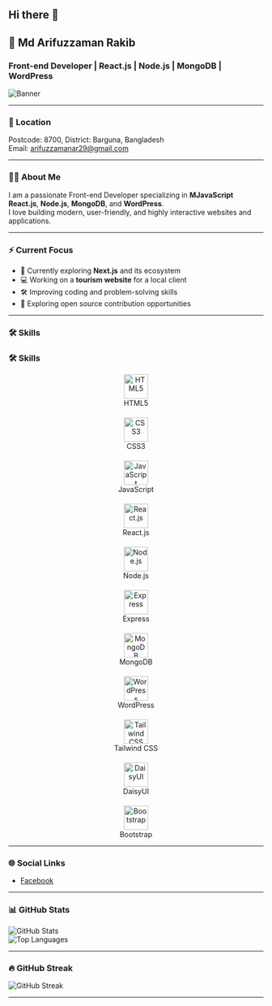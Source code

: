 ## Hi there 👋

## 👋 Md Arifuzzaman Rakib
### Front-end Developer | React.js | Node.js | MongoDB | WordPress

![Banner](https://i.ibb.co/JwZjwfHD/MEIMG20221019102822-01.jpg)

---

### 📍 Location
Postcode: 8700, District: Barguna, Bangladesh  
Email: [arifuzzamanar29@gmail.com](mailto:youremail@example.com)

---

### 👨‍💻 About Me
I am a passionate Front-end Developer specializing in **MJavaScript** **React.js**, **Node.js**, **MongoDB**, and **WordPress**.  
I love building modern, user-friendly, and highly interactive websites and applications.

---

### ⚡️ Current Focus
- 🌱 Currently exploring **Next.js** and its ecosystem
- 💻 Working on a **tourism website** for a local client
- 🛠️ Improving coding and problem-solving skills
- 🚀 Exploring open source contribution opportunities

---

### 🛠️ Skills

### 🛠️ Skills

<div style="display: flex; flex-direction: column; flex-wrap: wrap; gap: 20px;">
  <div align="center">
    <img src="https://cdn.jsdelivr.net/gh/devicons/devicon/icons/html5/html5-original.svg" alt="HTML5" height="48" />
    <div>HTML5</div>
  </div>
  <div align="center">
    <img src="https://cdn.jsdelivr.net/gh/devicons/devicon/icons/css3/css3-original.svg" alt="CSS3" height="48" />
    <div>CSS3</div>
  </div>
  <div align="center">
    <img src="https://cdn.jsdelivr.net/gh/devicons/devicon/icons/javascript/javascript-original.svg" alt="JavaScript" height="48" />
    <div>JavaScript</div>
  </div>
  <div align="center">
    <img src="https://cdn.jsdelivr.net/gh/devicons/devicon/icons/react/react-original.svg" alt="React.js" height="48" />
    <div>React.js</div>
  </div>
  <div align="center">
    <img src="https://cdn.jsdelivr.net/gh/devicons/devicon/icons/nodejs/nodejs-original.svg" alt="Node.js" height="48" />
    <div>Node.js</div>
  </div>
  <div align="center">
    <img src="https://cdn.jsdelivr.net/gh/devicons/devicon/icons/express/express-original.svg" alt="Express" height="48" />
    <div>Express</div>
  </div>
  <div align="center">
    <img src="https://cdn.jsdelivr.net/gh/devicons/devicon/icons/mongodb/mongodb-original.svg" alt="MongoDB" height="48" />
    <div>MongoDB</div>
  </div>
  <div align="center">
    <img src="https://cdn.jsdelivr.net/gh/devicons/devicon/icons/wordpress/wordpress-original.svg" alt="WordPress" height="48" />
    <div>WordPress</div>
  </div>
  <div align="center">
    <img src="https://cdn.jsdelivr.net/gh/devicons/devicon/icons/tailwindcss/tailwindcss-plain.svg" alt="Tailwind CSS" height="48" />
    <div>Tailwind CSS</div>
  </div>
  <div align="center">
    <img src="https://cdn.jsdelivr.net/gh/devicons/devicon/icons/css3/css3-original.svg" alt="DaisyUI" height="48" />
    <div>DaisyUI</div>
  </div>
  <div align="center">
    <img src="https://cdn.jsdelivr.net/gh/devicons/devicon/icons/bootstrap/bootstrap-plain.svg" alt="Bootstrap" height="48" />
    <div>Bootstrap</div>
  </div>
</div>

---

### 🌐 Social Links
- [Facebook](https://web.facebook.com/arifuzzaman.arif.98096721/?_rdc=2&_rdr#)

---

### 📊 GitHub Stats
![GitHub Stats](https://github-readme-stats.vercel.app/api?username=yourusername&show_icons=true&theme=tokyonight)  
![Top Languages](https://github-readme-stats.vercel.app/api/top-langs/?username=yourusername&layout=compact)

---

### 🔥 GitHub Streak
![GitHub Streak](https://github-readme-streak-stats.herokuapp.com/?user=yourusername&theme=tokyonight)

---

